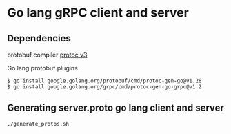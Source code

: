 # Go lang gRPC client and server

## Dependencies

protobuf compiler [protoc v3](https://developers.google.com/protocol-buffers/docs/proto3)

Go lang protobuf plugins

```shell
$ go install google.golang.org/protobuf/cmd/protoc-gen-go@v1.28
$ go install google.golang.org/grpc/cmd/protoc-gen-go-grpc@v1.2
```

## Generating server.proto go lang client and server

```shell
./generate_protos.sh
```
